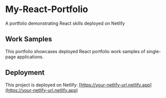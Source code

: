 # My-React-Portfolio
A portfolio demonstrating React skills deployed on Netlify

## Work Samples
This portfolio showcases deployed React portfolio work samples of single-page applications.

## Deployment
This project is deployed on Netlify: [https://your-netlify-url.netlify.app](https://your-netlify-url.netlify.app)